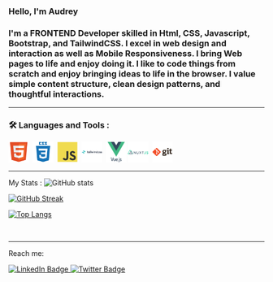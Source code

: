 

<!--
**audeypx/audeypx** is a ✨ _special_ ✨ repository because its `README.md` (this file) appears on your GitHub profile.

Here are some ideas to get you started:

- 🔭 I’m currently working on ...
- 🌱 I’m currently learning ...
- 👯 I’m looking to collaborate on ...
- 🤔 I’m looking for help with ...
- 💬 Ask me about ...
- 📫 How to reach me: ...
- 😄 Pronouns: ...
- ⚡ Fun fact: ...
-->

<h3>Hello, I'm Audrey <h3>
I'm a FRONTEND Developer skilled in Html, CSS, Javascript, Bootstrap, and TailwindCSS. I excel in web design and interaction as well as Mobile Responsiveness.
I bring Web pages to life and enjoy doing it. I like to code things from scratch and enjoy bringing ideas to life in the browser. I value simple content structure, clean design patterns, and thoughtful interactions.
  
---

### :hammer_and_wrench: Languages and Tools :
  
  <div>
 <img src="https://github.com/devicons/devicon/blob/master/icons/html5/html5-original.svg" title="HTML5" alt="HTML" width="40" height="40"/>&nbsp;
  <img src="https://github.com/devicons/devicon/blob/master/icons/css3/css3-plain-wordmark.svg"  title="CSS3" alt="CSS" width="40" height="40"/>&nbsp;
  <img src="https://github.com/devicons/devicon/blob/master/icons/javascript/javascript-original.svg" title="JavaScript" alt="JavaScript" width="40" height="40"/>&nbsp;
     <img src="https://github.com/devicons/devicon/blob/master/icons/tailwindcss/tailwindcss-original-wordmark.svg" title="Tailwindcss" alt="Tailwindcss" width="40" height="40"/>&nbsp;
     <img src="https://github.com/devicons/devicon/blob/master/icons/vuejs/vuejs-original-wordmark.svg" title="Vue.js" **alt="vue.js" width="40" height="40"/>
  <img src="https://github.com/devicons/devicon/blob/master/icons/nuxtjs/nuxtjs-original-wordmark.svg" title="Nuxt.js" alt="Nuxt.js" width="40" height="40"/>&nbsp;
  <img src="https://github.com/devicons/devicon/blob/master/icons/git/git-original-wordmark.svg" title="Git" **alt="Git" width="40" height="40"/>
  </div>
  
  ---

My Stats :
  ![GitHub stats](https://github-readme-stats.vercel.app/api?username=audeypx&show_icons=true&theme=gotham)
  
  [![GitHub Streak](http://github-readme-streak-stats.herokuapp.com?user=audeypx&theme=dark&background=000000)](https://git.io/streak-stats)

  [![Top Langs](https://github-readme-stats.vercel.app/api/top-langs/?username=audeypx&layout=compact&theme=vision-friendly-dark)](https://github.com/audeypx/github-readme-stats)
  
  <img src="https://komarev.com/ghpvc/?username=audeypx&style=flat-square&color=blue" alt=""/>
  
  ---
  
  Reach me:
  <div id="badges">
  <a href="https://www.linkedin.com/in/audrey-odoemenam-259551162/">
    <img src="https://img.shields.io/badge/LinkedIn-blue?style=for-the-badge&logo=linkedin&logoColor=white" alt="LinkedIn Badge"/>
  </a>

  <a href="https://twitter.com/aud_ity_">
    <img src="https://img.shields.io/badge/Twitter-blue?style=for-the-badge&logo=twitter&logoColor=white" alt="Twitter Badge"/>
  </a>
</div>
